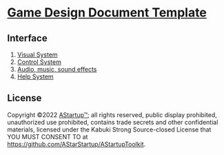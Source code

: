 # [Game Design Document Template](../)

## Interface

1. [Visual System](./VisualSystem)
2. [Control System](./ControlSystem)
3. [Audio, music, sound effects](./AudioMusicSoundEffects)
4. [Help System](./HelpSystem)

## License

Copyright ©2022 [AStartup™](https://astartup.net); all rights reserved, public display prohibited, unauthorized use prohibited, contains trade secrets and other confidential materials, licensed under the Kabuki Strong Source-closed License that YOU MUST CONSENT TO at <https://github.com/AStarStartup/AStartupToolkit>.
